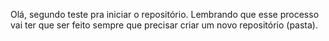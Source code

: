 Olá, segundo teste pra iniciar o repositório. Lembrando que esse processo vai ter que ser feito sempre que precisar criar um novo repositório (pasta).
